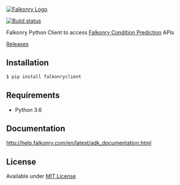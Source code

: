 [![Falkonry Logo](https://jumpstart.falkonry.ai/img/logo.png)](http://falkonry.com/)

[![Build status](https://img.shields.io/travis/Falkonry/falkonry-python-client.svg?style=flat-square)](https://travis-ci.org/Falkonry/falkonry-python-client)

Falkonry Python Client to access [Falkonry Condition Prediction](falkonry.com) APIs

[Releases](https://github.com/Falkonry/falkonry-python-client/releases)



## Installation
```bash
$ pip install falkonryclient
```

## Requirements
* Python 3.6

## Documentation
http://help.falkonry.com/en/latest/adk_documentation.html

## License
Available under [MIT License](LICENSE)
